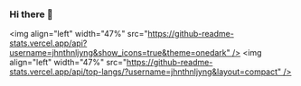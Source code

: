 ### Hi there 👋
<img align="left"  width="47%" src="https://github-readme-stats.vercel.app/api?username=jhnthnljyng&show_icons=true&theme=onedark" />
<img align="left"  width="47%" src="https://github-readme-stats.vercel.app/api/top-langs/?username=jhnthnljyng&layout=compact" />
<!--
**jhnthnljyng/jhnthnljyng** is a ✨ _special_ ✨ repository because its `README.md` (this file) appears on your GitHub profile.

Here are some ideas to get you started:

- 🔭 I’m currently working on ...
- 🌱 I’m currently learning ...
- 👯 I’m looking to collaborate on ...
- 🤔 I’m looking for help with ...
- 💬 Ask me about ...
- 📫 How to reach me: ...
- 😄 Pronouns: ...
- ⚡ Fun fact: ...
-->
